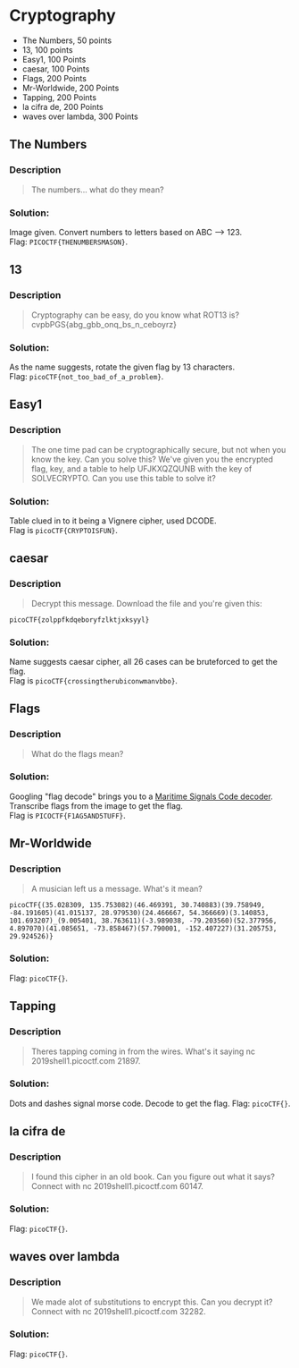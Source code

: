 # Cryptography
- The Numbers, 50 points
- 13, 100 points
- Easy1, 100 Points
- caesar, 100 Points
- Flags, 200 Points
- Mr-Worldwide, 200 Points
- Tapping, 200 Points
- la cifra de, 200 Points
- waves over lambda, 300 Points

## The Numbers
### Description
> The numbers... what do they mean?

### Solution: 
Image given. Convert numbers to letters based on ABC --> 123.  
Flag: `PICOCTF{THENUMBERSMASON}`.  

## 13
### Description
> Cryptography can be easy, do you know what ROT13 is? cvpbPGS{abg_gbb_onq_bs_n_ceboyrz}

### Solution: 
As the name suggests, rotate the given flag by 13 characters.  
Flag: `picoCTF{not_too_bad_of_a_problem}`.  


## Easy1
### Description
> The one time pad can be cryptographically secure, but not when you know the key. Can you solve this? We've given you the encrypted flag, key, and a table to help UFJKXQZQUNB with the key of SOLVECRYPTO. Can you use this table to solve it?

### Solution: 
Table clued in to it being a Vignere cipher, used DCODE.  
Flag is `picoCTF{CRYPTOISFUN}`.  


## caesar
### Description
> Decrypt this message.
Download the file and you're given this:  
```
picoCTF{zolppfkdqeboryfzlktjxksyyl}
```

### Solution:
Name suggests caesar cipher, all 26 cases can be bruteforced to get the flag.  
Flag is `picoCTF{crossingtherubiconwmanvbbo}`.


## Flags
### Description
> What do the flags mean?

### Solution: 
Googling "flag decode" brings you to a [Maritime Signals Code decoder](https://www.dcode.fr/maritime-signals-code). Transcribe flags from the image to get the flag.  
Flag is `PICOCTF{F1AG5AND5TUFF}`.


## Mr-Worldwide
### Description
> A musician left us a message. What's it mean?
```
picoCTF{(35.028309, 135.753082)(46.469391, 30.740883)(39.758949, -84.191605)(41.015137, 28.979530)(24.466667, 54.366669)(3.140853, 101.693207)_(9.005401, 38.763611)(-3.989038, -79.203560)(52.377956, 4.897070)(41.085651, -73.858467)(57.790001, -152.407227)(31.205753, 29.924526)}
```

### Solution: 
Flag: `picoCTF{}`.


## Tapping
### Description
> Theres tapping coming in from the wires. What's it saying nc 2019shell1.picoctf.com 21897.

### Solution: 
Dots and dashes signal morse code. Decode to get the flag.
Flag: `picoCTF{}`.


## la cifra de
### Description
> I  found this cipher in an old book. Can you figure out what it says? Connect with nc 2019shell1.picoctf.com 60147.

### Solution: 
Flag: `picoCTF{}`.


## waves over lambda
### Description
> We made alot of substitutions to encrypt this. Can you decrypt it? Connect with nc 2019shell1.picoctf.com 32282.

### Solution: 
Flag: `picoCTF{}`.
